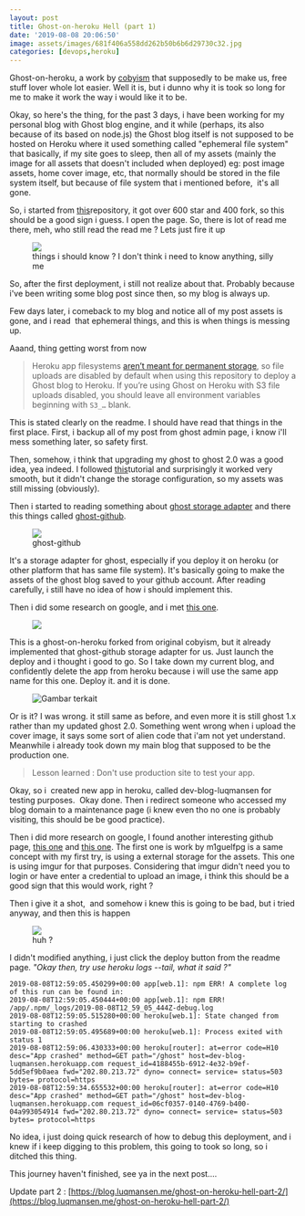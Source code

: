 ```yaml
---
layout: post
title: Ghost-on-heroku Hell (part 1)
date: '2019-08-08 20:06:50'
image: assets/images/681f406a558dd262b50b6b6d29730c32.jpg
categories: [devops,heroku]
---
```


Ghost-on-heroku, a work by [cobyism](https://github.com/cobyism/ghost-on-heroku) that supposedly to be make us, free stuff lover whole lot easier. Well it is, but i dunno why it is took so long for me to make it work the way i would like it to be.

Okay, so here's the thing, for the past 3 days, i have been working for my personal blog with Ghost blog engine, and it while (perhaps, its also because of its based on node.js) the Ghost blog itself is not supposed to be hosted on Heroku where it used something called "ephemeral file system" that basically, if my site goes to sleep, then all of my assets (mainly the image for all assets that doesn't included when deployed) eg: post image assets, home cover image, etc, that normally should be stored in the file system itself, but because of file system that i mentioned before, &nbsp;it's all gone.

So, i started from [this](https://github.com/cobyism/ghost-on-heroku)repository, it got over 600 star and 400 fork, so this should be a good sign i guess. I open the page. So, there is lot of read me there, meh, who still read the read me ? Lets just fire it up

<!--kg-card-begin: image--><figure class="kg-card kg-image-card kg-card-hascaption"><img src="https://res-3.cloudinary.com/hmfrvrfdc/image/upload/q_auto/v1/ghost-blog-images/silly-me.png" class="kg-image"><figcaption>things i should know ? I don't think i need to know anything, silly me</figcaption></figure><!--kg-card-end: image-->

So, after the first deployment, i still not realize about that. Probably because i've been writing some blog post since then, so my blog is always up.

Few days later, i comeback to my blog and notice all of my post assets is gone, and i read &nbsp;that ephemeral things, and this is when things is messing up.

Aaand, thing getting worst from now

> Heroku app filesystems [aren’t meant for permanent storage](https://devcenter.heroku.com/articles/dynos#ephemeral-filesystem), so file uploads are disabled by default when using this repository to deploy a Ghost blog to Heroku. If you’re using Ghost on Heroku with S3 file uploads disabled, you should leave all environment variables beginning with `S3_…` blank.

This is stated clearly on the readme. I should have read that things in the first place. First, i backup all of my post from ghost admin page, i know i'll mess something later, so safety first.

Then, somehow, i think that upgrading my ghost to ghost 2.0 was a good idea, yea indeed. I followed [this](https://www.initialapps.com/upgrading-to-ghost-2-0-on-heroku/)tutorial and surprisingly it worked very smooth, but it didn't change the storage configuration, so my assets was still missing (obviously).

Then i started to reading something about [ghost storage adapter](https://ghost.org/docs/concepts/storage-adapters/) and there this things called [ghost-github](https://github.com/ifvictr/ghost-github).

<!--kg-card-begin: image--><figure class="kg-card kg-image-card kg-card-hascaption"><img src="https://res-5.cloudinary.com/hmfrvrfdc/image/upload/q_auto/v1/ghost-blog-images/ghost-gitub.png" class="kg-image"><figcaption>ghost-github</figcaption></figure><!--kg-card-end: image-->

It's a storage adapter for ghost, especially if you deploy it on heroku (or other platform that has same file system). It's basically going to make the assets of the ghost blog saved to your github account. After reading carefully, i still have no idea of how i should implement this.

Then i did some research on google, and i met [this one](https://github.com/tonyrewin/ghost-on-heroku).

<!--kg-card-begin: image--><figure class="kg-card kg-image-card"><img src="https://res-4.cloudinary.com/hmfrvrfdc/image/upload/q_auto/v1/ghost-blog-images/tonyerwin.png" class="kg-image"></figure><!--kg-card-end: image-->

This is a ghost-on-heroku forked from original cobyism, but it already implemented that ghost-github storage adapter for us. Just launch the deploy and i thought i good to go. So I take down my current blog, and confidently delete the app from heroku because i will use the same app name for this one. Deploy it. and it is done.

<!--kg-card-begin: image--><figure class="kg-card kg-image-card"><img src="https://trinities.org/blog/wp-content/uploads/finally.jpg" class="kg-image" alt="Gambar terkait"></figure><!--kg-card-end: image-->

Or is it? I was wrong. it still same as before, and even more it is still ghost 1.x rather than my updated ghost 2.0. Something went wrong when i upload the cover image, it says some sort of alien code that i'am not yet understand. Meanwhile i already took down my main blog that supposed to be the production one.

> Lesson learned : Don't use production site to test your app.

Okay, so i &nbsp;created new app in heroku, called dev-blog-luqmansen for testing purposes. &nbsp;Okay done. Then i redirect someone who accessed my blog domain to a maintenance page (i knew even tho no one is probably visiting, this should be be good practice).

Then i did more research on google, I found another interesting github page, [this one](https://github.com/m1guelpf/ghost-heroku) and [this one](https://elements.heroku.com/buttons/intellectualjuggernaut/ghost-on-heroku-google-drive). The first one is work by m1guelfpg is a same concept with my first try, is using a external storage for the assets. This one is using imgur for that purposes. Considering that imgur didn't need you to login or have enter a credential to upload an image, i think this should be a good sign that this would work, right ?

Then i give it a shot, &nbsp;and somehow i knew this is going to be bad, but i tried anyway, and then this is happen

<!--kg-card-begin: image--><figure class="kg-card kg-image-card kg-card-hascaption"><img src="https://res-4.cloudinary.com/hmfrvrfdc/image/upload/q_auto/v1/ghost-blog-images/heroku-app-error.png" class="kg-image"><figcaption>huh ?</figcaption></figure><!--kg-card-end: image-->

I didn't modified anything, i just click the deploy button from the readme page. _"Okay then, try use heroku logs --tail, what it said ?"_

<!--kg-card-begin: markdown-->

    2019-08-08T12:59:05.450299+00:00 app[web.1]: npm ERR! A complete log of this run can be found in:
    2019-08-08T12:59:05.450444+00:00 app[web.1]: npm ERR! /app/.npm/_logs/2019-08-08T12_59_05_444Z-debug.log
    2019-08-08T12:59:05.515280+00:00 heroku[web.1]: State changed from starting to crashed
    2019-08-08T12:59:05.495689+00:00 heroku[web.1]: Process exited with status 1
    2019-08-08T12:59:06.430333+00:00 heroku[router]: at=error code=H10 desc="App crashed" method=GET path="/ghost" host=dev-blog-luqmansen.herokuapp.com request_id=4188455b-6912-4e32-b9ef-5dd5ef9b0aea fwd="202.80.213.72" dyno= connect= service= status=503 bytes= protocol=https
    2019-08-08T12:59:34.655532+00:00 heroku[router]: at=error code=H10 desc="App crashed" method=GET path="/ghost" host=dev-blog-luqmansen.herokuapp.com request_id=06cf0357-0140-4769-b400-04a993054914 fwd="202.80.213.72" dyno= connect= service= status=503 bytes= protocol=https

<!--kg-card-end: markdown-->

No idea, i just doing quick research of how to debug this deployment, and i knew if i keep digging to this problem, this going to took so long, so i ditched this thing.

This journey haven't finished, see ya in the next post....

Update part 2 : [https://blog.luqmansen.me/ghost-on-heroku-hell-part-2/](https://blog.luqmansen.me/ghost-on-heroku-hell-part-2/)

